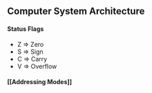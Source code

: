 ## Computer System Architecture
#### Status Flags
- Z => Zero 
- S => Sign
- C => Carry 
- V => Overflow
#### [[Addressing Modes]]